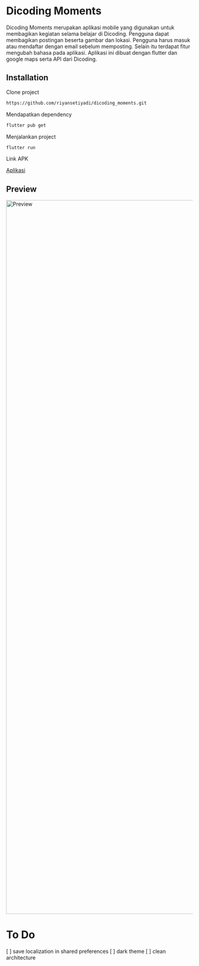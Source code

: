 # Dicoding Moments

Dicoding Moments merupakan aplikasi mobile yang digunakan untuk membagikan kegiatan selama belajar di Dicoding. Pengguna dapat membagikan postingan beserta gambar dan lokasi. Pengguna harus masuk atau mendaftar dengan email sebelum memposting. Selain itu terdapat fitur mengubah bahasa pada aplikasi. Aplikasi ini dibuat dengan flutter dan google maps serta API dari Dicoding.

## Installation

Clone project

```bash
https://github.com/riyansetiyadi/dicoding_moments.git
```

Mendapatkan dependency

```bash
flutter pub get
```

Menjalankan project

```bash
flutter run
```
Link APK


[Aplikasi](https://drive.google.com/drive/folders/1Ak3KQOIQ9Vg4B1r9dA6YMl3yWdnaJtkk)

## Preview

<img src="preview.gif" width="1920" height="1920" alt="Preview">

# To Do
[ ] save localization in shared preferences
[ ] dark theme
[ ] clean architecture
